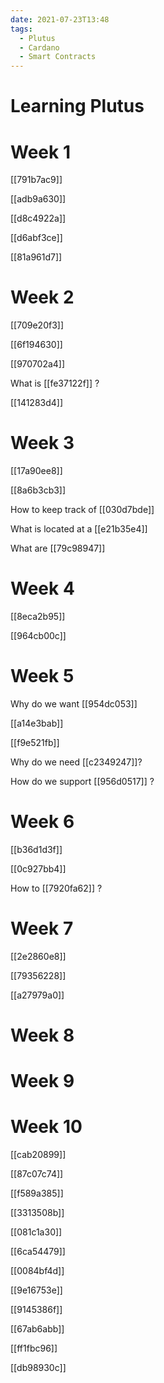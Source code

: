 ```yaml
---
date: 2021-07-23T13:48
tags: 
  - Plutus
  - Cardano
  - Smart Contracts
---
```


# Learning Plutus

# Week 1

[[791b7ac9]]

[[adb9a630]]

[[d8c4922a]]

[[d6abf3ce]]

[[81a961d7]]

# Week 2

[[709e20f3]]

[[6f194630]]

[[970702a4]]

What is [[fe37122f]] ?

[[141283d4]]

# Week 3

[[17a90ee8]]

[[8a6b3cb3]]

How to keep track of [[030d7bde]] 

What is located at a [[e21b35e4]]

What are [[79c98947]] 

# Week 4

[[8eca2b95]]

[[964cb00c]]

# Week 5

Why do we want [[954dc053]] 

[[a14e3bab]]

[[f9e521fb]]

Why do we need [[c2349247]]?

How do we support [[956d0517]] ?

# Week 6

[[b36d1d3f]]

[[0c927bb4]]

How to [[7920fa62]] ?

# Week 7

[[2e2860e8]]

[[79356228]]

[[a27979a0]]

# Week 8

# Week 9

# Week 10

[[cab20899]]



[[87c07c74]]

[[f589a385]]

[[3313508b]]

[[081c1a30]]

[[6ca54479]]

[[0084bf4d]]

[[9e16753e]]

[[9145386f]]

[[67ab6abb]]

[[ff1fbc96]]

[[db98930c]]
